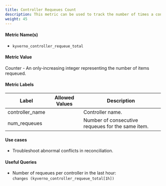 ```yaml
---
title: Controller Requeues Count
description: This metric can be used to track the number of times a controller requeues elements to be processed. Requeueing usually indicates that an error occured and that the controller enqueued the same item to retry processing it a bit later.
weight: 45
---
```


#### Metric Name(s)

* `kyverno_controller_requeue_total`

#### Metric Value

Counter - An only-increasing integer representing the number of items requeued.

#### Metric Labels

| Label | Allowed Values | Description |
| --- | --- | --- |
| controller\_name | | Controller name. |
| num\_requeues | | Number of consecutive requeues for the same item. |

#### Use cases

* Troubleshoot abnormal conflicts in reconciliation.

#### Useful Queries

* Number of requeues per controller in the last hour:<br>
`changes (kyverno_controller_requeue_total[1h])`
